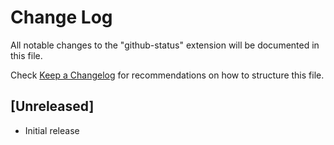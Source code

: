 # Change Log

All notable changes to the "github-status" extension will be documented in this file.

Check [Keep a Changelog](http://keepachangelog.com/) for recommendations on how to structure this file.

## [Unreleased]

- Initial release